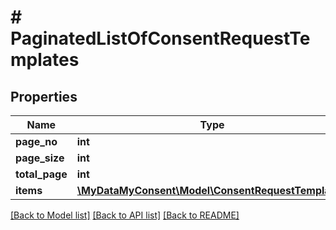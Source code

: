 # # PaginatedListOfConsentRequestTemplates

## Properties

Name | Type | Description | Notes
------------ | ------------- | ------------- | -------------
**page_no** | **int** |  |
**page_size** | **int** |  |
**total_page** | **int** |  |
**items** | [**\MyDataMyConsent\Model\ConsentRequestTemplate[]**](ConsentRequestTemplate.md) |  |

[[Back to Model list]](../../README.md#models) [[Back to API list]](../../README.md#endpoints) [[Back to README]](../../README.md)
